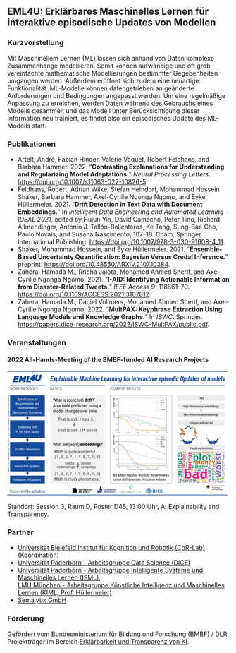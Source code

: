 ## EML4U: Erklärbares Maschinelles Lernen für interaktive episodische Updates von Modellen

### Kurzvorstellung

Mit Maschinellem Lernen (ML) lassen sich anhand von Daten komplexe Zusammenhänge modellieren. Somit können aufwändige und oft grob vereinfachte mathematische Modellierungen bestimmter Gegebenheiten umgangen werden. Außerdem eröffnet sich zudem eine neuartige Funktionalität: ML-Modelle können datengetrieben an geänderte Anforderungen und Bedingungen angepasst werden. Um eine regelmäßige Anpassung zu erreichen, werden Daten während des Gebrauchs eines Modells gesammelt und das Modell unter Berücksichtigung dieser Information neu trainiert, es findet also ein episodisches Update des ML-Modells statt.

### Publikationen

- Artelt, André, Fabian Hinder, Valerie Vaquet, Robert Feldhans, and Barbara Hammer. 2022. “**Contrasting Explanations for Understanding and Regularizing Model Adaptations.**” *Neural Processing Letters*. <https://doi.org/10.1007/s11063-022-10826-5>.
- Feldhans, Robert, Adrian Wilke, Stefan Heindorf, Mohammad Hossein Shaker, Barbara Hammer, Axel-Cyrille Ngonga Ngomo, and Eyke Hüllermeier. 2021. “**Drift Detection in Text Data with Document Embeddings.**” In *Intelligent Data Engineering and Automated Learning – IDEAL 2021*, edited by Hujun Yin, David Camacho, Peter Tino, Richard Allmendinger, Antonio J. Tallón-Ballesteros, Ke Tang, Sung-Bae Cho, Paulo Novais, and Susana Nascimento, 107–18. Cham: Springer International Publishing. <https://doi.org/10.1007/978-3-030-91608-4_11>.
- Shaker, Mohammad Hossein, and Eyke Hüllermeier. 2021. “**Ensemble-Based Uncertainty Quantification: Bayesian Versus Credal Inference.**” preprint. <https://doi.org/10.48550/ARXIV.2107.10384>.
- Zahera, Hamada M., Rricha Jalota, Mohamed Ahmed Sherif, and Axel-Cyrille Ngonga Ngomo. 2021. “**I-AID: Identifying Actionable Information from Disaster-Related Tweets.**” *IEEE Access* 9: 118861–70. <https://doi.org/10.1109/ACCESS.2021.3107812>.
- Zahera, Hamada M., Daniel Vollmers, Mohamed Ahmed Sherif, and Axel-Cyrille Ngonga Ngomo. 2022. “**MultPAX: Keyphrase Extraction Using Language Models and Knowledge Graphs.**” In *ISWC*. Springer. <https://papers.dice-research.org/2022/ISWC-MultPAX/public.pdf>. 

### Veranstaltungen

#### 2022 All-Hands-Meeting of the BMBF-funded AI Research Projects

[![EML4U Poster](/assets/img/EML4U-poster-BMBF-AHM-2022-preview.png)](/assets/img/EML4U-poster-BMBF-AHM-2022.png)

Standort: Session 3, Raum D, Poster D45, 13:00 Uhr, AI Explainability and Transparency.

### Partner

- [Universität Bielefeld Institut für Kognition und Robotik (CoR-Lab)](https://www.cit-ec.de/en/tcs) (Koordination)
- [Universität Paderborn - Arbeitsgruppe Data Science (DICE)](https://dice-research.org/EML4U)
- [Universität Paderborn - Arbeitsgruppe Intelligente Systeme und Maschinelles Lernen (ISML)](https://en.cs.uni-paderborn.de/is),  
  [LMU München - Arbeitsgruppe Künstliche Intelligenz und Maschinelles Lernen (KIML, Prof. Hüllermeier)](https://www.kiml.ifi.lmu.de/)
- [Semalytix GmbH](https://www.semalytix.com/)

### Förderung

Gefördert vom Bundesministerium für Bildung und Forschung (BMBF) / DLR Projektträger im Bereich [Erklärbarkeit und Transparenz von KI](https://www.softwaresysteme.pt-dlr.de/de/ki-erkl-rbarkeit-und-transparenz.php).
